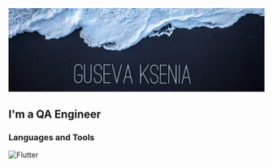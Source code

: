 ![Header](https://github.com/Ksenia-Guseva/Ksenia-Guseva/blob/main/assets/IMG_1834.png)

## I'm a QA Engineer

### Languages and Tools

![Flutter](https://img.shields.io/badge-SQL-2B2628?style=for-the-badge&logo=SQL)


